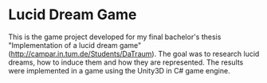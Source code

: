 # Lucid Dream Game
This is the game project developed for my final bachelor's thesis "Implementation of a lucid dream game" (http://campar.in.tum.de/Students/DaTraum). 
The goal was to research lucid dreams, how to induce them and how they are represented. The results were implemented  in a game using the Unity3D in C# game engine.
